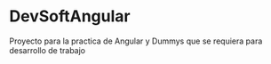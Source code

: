 # DevSoftAngular
Proyecto para la practica de Angular y Dummys que se requiera para desarrollo de trabajo 
